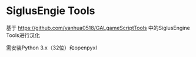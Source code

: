 # SiglusEngie Tools
基于 https://github.com/yanhua0518/GALgameScriptTools 中的SiglusEngine Tools进行汉化

需安装Python 3.x（32位）和openpyxl
